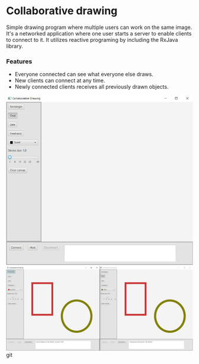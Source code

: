 # Collaborative drawing #

Simple drawing program where multiple users can work on the same image. It's a networked application where one user starts a server to enable clients to connect to it. It utilizes reactive programing by including the RxJava library.

### Features ###
- Everyone connected can see what everyone else draws.
- New clients can connect at any time.
- Newly connected clients receives all previously drawn objects.

![Collaborative Drawing](img/collaborative-drawing-01.png)
![Client/server drawing](img/collaborative-drawing-02.png)git